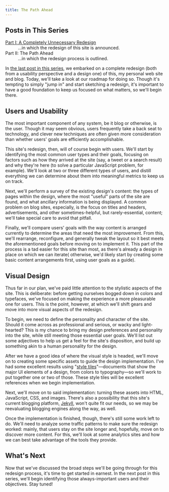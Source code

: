 ```yaml
---
title: The Path Ahead
---
```


## Posts in This Series

<dl><dt><a href="/2013/05/a-completely-unnecessary-redesign/">Part I: A Completely Unnecessary Redesign</a></dt><dd>...in which the redesign of this site is announced.</dd><dt>Part II: The Path Ahead</dt><dd>...in which the redesign process is outlined.</dd></dl>

In [the last post in this series][0], we embarked on a complete redesign (both from a usability perspective and a design one) of this, my personal web site and blog. Today, we'll take a look at our roadmap for doing so. Though it's tempting to simply "jump in" and start sketching a redesign, it's important to have a good foundation to keep us focused on what matters, so we'll begin there.

## Users and Usability

The most important component of any system, be it blog or otherwise, is the user. Though it may seem obvious, users frequently take a back seat to technology, and clever new techniques are often given more consideration than whether users' goals are efficiently accomplishable.

This site's redesign, then, will of course begin with users. We'll start by identifying the most common user types and their goals, focusing on factors such as how they arrived at the site (say, a tweet or a search result) and why they're here (to solve a particular JavaScript problem, for example). We'll look at two or three different types of users, and distill everything we can determine about them into meaningful metrics to keep us on track.

Next, we'll perform a survey of the existing design's content: the types of pages within the design, where the most "useful" parts of the site are found, and what ancillary information is being displayed. A common problem on blog sites, especially, is the focus on titles and headers, advertisements, and other sometimes-helpful, but rarely-essential, content; we'll take special care to avoid that pitfall.

Finally, we'll compare users' goals with the way content is arranged currently to determine the areas that need the most improvement. From this, we'll rearrange, reconfigure, and generally tweak the layout so it best meets the aforementioned goals before moving on to implement it. This part of the process is a tad easier for this site than most, as there's already a design in place on which we can iterate( otherwise, we'd likely start by creating some basic content arrangements first, using user goals as a guide).

## Visual Design

Thus far in our plan, we've paid little attention to the stylistic aspects of the site. This is deliberate: before getting ourselves bogged down in colors and typefaces, we've focused on making the experience a more pleasurable one for users. This is the point, however, at which we'll shift gears and move into more visual aspects of the redesign.

To begin, we need to define the personality and character of the site. Should it come across as professional and serious, or wacky and light-hearted? This is my chance to bring my design preferences and personality into the site, while still meeting those essential user goals. We'll list out some adjectives to help us get a feel for the site's disposition, and build up something akin to a human personality for the design.

After we have a good idea of where the visual style is headed, we'll move on to creating some specific assets to guide the design implementation. I've had some excellent results using "[style tiles][1]"—documents that show the major UI elements of a design, from colors to typography—so we'll work to put together one or two of those. These style tiles will be excellent references when we begin implementation.

Next, we'll move on to said implementation: turning these assets into HTML, JavaScript, CSS, and images. There's also a possibility that this site's current blogging platform, [Jekyll][2], won't quite fit our needs, so we may be reevaluating blogging engines along the way, as well.

Once the implementation is finished, though, there's still some work left to do. We'll need to analyze some traffic patterns to make sure the redesign worked: mainly, that users stay on the site longer and, hopefully, move on to discover more content. For this, we'll look at some analytics sites and how we can best take advantage of the tools they provide.

## What's Next

Now that we've discussed the broad steps we'll be going through for this redesign process, it's time to get started in earnest. In the next post in this series, we'll begin identifying those always-important users and their objectives. Stay tuned!

[0]: /2013/05/a-completely-unnecessary-redesign/
[1]: http://styletil.es/
[2]: http://jekyllrb.com/
